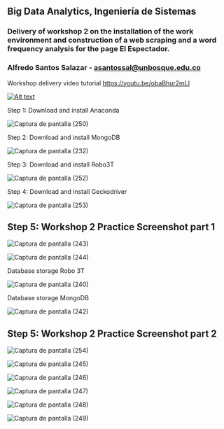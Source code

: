 ## Big Data Analytics, Ingeniería de Sistemas

### Delivery of workshop 2 on the installation of the work environment and construction of a web scraping and a word frequency analysis for the page El Espectador.

### Alfredo Santos Salazar - asantossal@unbosque.edu.co

Workshop delivery video tutorial https://youtu.be/obaBhur2mLI

[![Alt text](https://img.youtube.com/vi/obaBhur2mLI/0.jpg)](https://youtu.be/obaBhur2mLI)

Step 1: Download and install Anaconda

![Captura de pantalla (250)](https://user-images.githubusercontent.com/70605764/162358028-9e503012-5596-4af3-a642-3b48dc257985.png)

Step 2: Download and install MongoDB

![Captura de pantalla (232)](https://user-images.githubusercontent.com/70605764/162358208-9a23ba77-7faa-4bdd-b5f8-d773ff681c85.png)

Step 3: Download and install Robo3T

![Captura de pantalla (252)](https://user-images.githubusercontent.com/70605764/162358608-991a8109-89cb-49d7-bebe-c8dfb681024b.png)

Step 4: Download and install Geckodriver

![Captura de pantalla (253)](https://user-images.githubusercontent.com/70605764/162358712-41839d06-c915-490b-b881-8a18dd84943b.png)

## Step 5: Workshop 2 Practice Screenshot part 1

![Captura de pantalla (243)](https://user-images.githubusercontent.com/70605764/162359034-921672d1-514e-41e9-a856-1a30f0f65028.png)

![Captura de pantalla (244)](https://user-images.githubusercontent.com/70605764/162359041-8d3575f1-2afe-477d-841c-704f40fbaa6a.png)

Database storage Robo 3T

![Captura de pantalla (240)](https://user-images.githubusercontent.com/70605764/162372274-761944bf-c96c-4d89-83b3-9c8a9ce78494.png)

Database storage MongoDB

![Captura de pantalla (242)](https://user-images.githubusercontent.com/70605764/162372296-ee7a58cb-01d8-4794-b0b9-2a948dd37533.png)



## Step 5: Workshop 2 Practice Screenshot part 2

![Captura de pantalla (254)](https://user-images.githubusercontent.com/70605764/162372811-386a7a61-952a-4670-9abd-a1498c512de7.png)

![Captura de pantalla (245)](https://user-images.githubusercontent.com/70605764/162359106-f3fa1660-18fc-406e-b7c9-d22bf36fb448.png)

![Captura de pantalla (246)](https://user-images.githubusercontent.com/70605764/162359122-42608a5f-f61e-40e2-880b-647431c3387a.png)

![Captura de pantalla (247)](https://user-images.githubusercontent.com/70605764/162359132-a54bbfd6-e5f0-4b88-90d0-81ff109ee6ea.png)

![Captura de pantalla (248)](https://user-images.githubusercontent.com/70605764/162359141-c6e193d9-f69f-430a-b6b9-0a7e124fd532.png)

![Captura de pantalla (249)](https://user-images.githubusercontent.com/70605764/162359146-24be9eff-7b1c-4032-8d80-6e184ee331d6.png)



